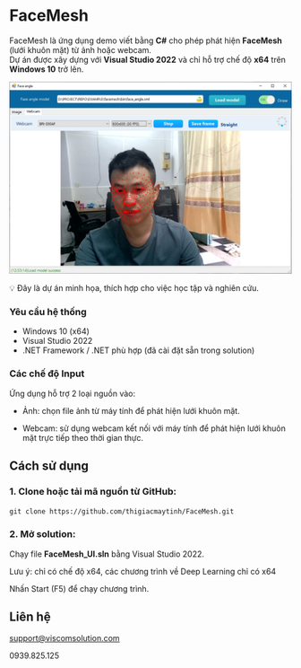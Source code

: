 # FaceMesh
FaceMesh là ứng dụng demo viết bằng **C#** cho phép phát hiện **FaceMesh** (lưới khuôn mặt) từ ảnh hoặc webcam.  
Dự án được xây dựng với **Visual Studio 2022** và chỉ hỗ trợ chế độ **x64** trên **Windows 10** trở lên.

![](image/face_angle.jpg)

💡 Đây là dự án minh họa, thích hợp cho việc học tập và nghiên cứu.

### Yêu cầu hệ thống
- Windows 10 (x64)
- Visual Studio 2022
- .NET Framework / .NET phù hợp (đã cài đặt sẵn trong solution)


### Các chế độ Input
Ứng dụng hỗ trợ 2 loại nguồn vào:

- Ảnh: chọn file ảnh từ máy tính để phát hiện lưới khuôn mặt.

- Webcam: sử dụng webcam kết nối với máy tính để phát hiện lưới khuôn mặt trực tiếp theo thời gian thực.


## Cách sử dụng

### 1. Clone hoặc tải mã nguồn từ GitHub:
```git clone https://github.com/thigiacmaytinh/FaceMesh.git```


### 2. Mở solution:

Chạy file **FaceMesh_UI.sln** bằng Visual Studio 2022.

Lưu ý: chỉ có chế độ x64, các chương trình về Deep Learning chỉ có x64

Nhấn Start (F5) để chạy chương trình.


## Liên hệ

support@viscomsolution.com

0939.825.125
